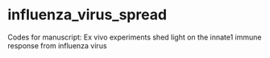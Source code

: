 # influenza_virus_spread
Codes for manuscript: Ex vivo experiments shed light on the innate1 immune response from influenza virus
